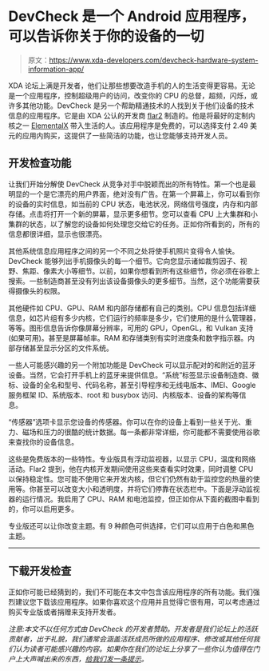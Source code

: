 # DevCheck 是一个 Android 应用程序，可以告诉你关于你的设备的一切

> 原文：<https://www.xda-developers.com/devcheck-hardware-system-information-app/>

XDA 论坛上满是开发者，他们让那些想要改造手机的人的生活变得更容易。无论是一个应用程序，控制超级用户的访问，改变你的 CPU 的总督，超频，闪烁，或许多其他功能。DevCheck 是另一个帮助精通技术的人找到关于他们设备的技术信息的应用程序。它是由 XDA 公认的开发商 [flar2](https://forum.xda-developers.com/member.php?u=4684315) 制造的。他是将最好的定制内核之一 [ElementalX](https://www.xda-developers.com/elementalx-custom-kernel-oneplus-5t/) 带入生活的人。该应用程序是免费的，可以选择支付 2.49 美元的应用内购买，这提供了一些简洁的功能，也让您能够支持开发人员。

## 开发检查功能

让我们开始分解使 DevCheck 从竞争对手中脱颖而出的所有特性。第一个也是最明显的一个是它漂亮的用户界面，绝对没有广告。在第一个屏幕上，你可以看到你的设备的实时信息，如当前的 CPU 状态，电池状况，网络信号强度，内存和内部存储。点击将打开一个新的屏幕，显示更多细节。您可以查看 CPU 上大集群和小集群的状态，以了解您的设备如何处理您交给它的任务。正如你所看到的，所有的信息都很详细，显示也很漂亮。

其他系统信息应用程序之间的另一个不同之处将使手机照片变得令人愉快。DevCheck 能够列出手机摄像头的每一个细节。它向您显示诸如裁剪因子、视野、焦距、像素大小等细节。以前，如果你想看到所有这些细节，你必须在谷歌上搜索。一些制造商甚至没有列出该设备摄像头的更多细节。当然，这个功能需要获得摄像头的权限。

其他硬件如 CPU、GPU、RAM 和内部存储都有自己的类别。CPU 信息包括详细信息，如芯片组有多少内核，它们运行的频率是多少，它们使用的是什么管理器，等等。图形信息告诉你像屏幕分辨率，可用的 GPU，OpenGL，和 Vulkan 支持(如果可用)。甚至是屏幕帧率。RAM 和存储类别有实时进度条和数字指示器。内部存储甚至显示分区的文件系统。

一些人可能感兴趣的另一个附加功能是 DevCheck 可以显示配对的和附近的蓝牙设备。当然，它会打开手机上的蓝牙来提供信息。“系统”标签显示设备制造商、徽标、设备的全名和型号、代码名称，甚至引导程序和无线电版本、IMEI、Google 服务框架 ID、系统版本、root 和 busybox 访问、内核版本、设备的架构等信息。

“传感器”选项卡显示您设备的传感器。你可以在你的设备上看到一些关于光、重力、磁场和压力的很酷的统计数据。每一条都非常详细，你可能都不需要使用谷歌来查找你的设备信息。

这些是免费版本的一些特性。专业版具有浮动监视器，以显示 CPU，温度和网络活动。Flar2 提到，他在内核开发期间使用这些来查看实时效果，同时调整 CPU 以保持稳定性。您可能不使用它来开发内核，但它们仍然有助于监控您的热量的使用等。你甚至可以改变大小和透明度，并将它们停靠在状态栏中。下面是浮动监视器的运行情况。我启用了 CPU、RAM 和电池监控，但正如你从下面的截图中看到的，你可以启用更多。

专业版还可以让你改变主题。有 9 种颜色可供选择，它们可以应用于白色和黑色主题。

* * *

## 下载开发检查

正如你可能已经猜到的，我们不可能在本文中包含该应用程序的所有功能。我们强烈建议您下载该应用程序。如果你喜欢这个应用并且觉得它很有用，可以考虑通过购买专业版或者捐赠来支持开发者。

*注意:本文不以任何方式由 DevCheck 的开发者赞助。开发者是我们论坛上的活跃贡献者，出于礼貌，我们通常会涵盖活跃成员所做的应用程序、修改或其他任何我们认为读者可能感兴趣的内容。如果你在我们的论坛上分享了一些你认为值得在门户上大声喊出来的东西，[给我们发一条提示](https://www.xda-developers.com/tip-us/)。*